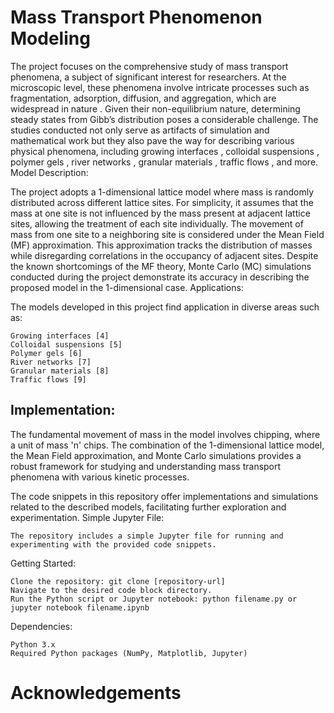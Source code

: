 # Mass Transport Phenomenon Modeling
The project focuses on the comprehensive study of mass transport phenomena, a subject of significant interest for researchers. At the microscopic level, these phenomena involve intricate processes such as fragmentation, adsorption, diffusion, and aggregation, which are widespread in nature . Given their non-equilibrium nature, determining steady states from Gibb’s distribution poses a considerable challenge. The studies conducted not only serve as artifacts of simulation and mathematical work  but they also pave the way for describing various physical phenomena, including growing interfaces , colloidal suspensions , polymer gels , river networks , granular materials , traffic flows , and more.
Model Description:

The project adopts a 1-dimensional lattice model where mass is randomly distributed across different lattice sites. For simplicity, it assumes that the mass at one site is not influenced by the mass present at adjacent lattice sites, allowing the treatment of each site individually. The movement of mass from one site to a neighboring site is considered under the Mean Field (MF) approximation. This approximation tracks the distribution of masses while disregarding correlations in the occupancy of adjacent sites. Despite the known shortcomings of the MF theory, Monte Carlo (MC) simulations conducted during the project demonstrate its accuracy in describing the proposed model in the 1-dimensional case.
Applications:

The models developed in this project find application in diverse areas such as:

    Growing interfaces [4]
    Colloidal suspensions [5]
    Polymer gels [6]
    River networks [7]
    Granular materials [8]
    Traffic flows [9]

## Implementation:

The fundamental movement of mass in the model involves chipping, where a unit of mass 'n' chips. The combination of the 1-dimensional lattice model, the Mean Field approximation, and Monte Carlo simulations provides a robust framework for studying and understanding mass transport phenomena with various kinetic processes.

The code snippets in this repository offer implementations and simulations related to the described models, facilitating further exploration and experimentation.
Simple Jupyter File:

    The repository includes a simple Jupyter file for running and experimenting with the provided code snippets.

Getting Started:

    Clone the repository: git clone [repository-url]
    Navigate to the desired code block directory.
    Run the Python script or Jupyter notebook: python filename.py or jupyter notebook filename.ipynb

Dependencies:

    Python 3.x
    Required Python packages (NumPy, Matplotlib, Jupyter)
# Acknowledgements
